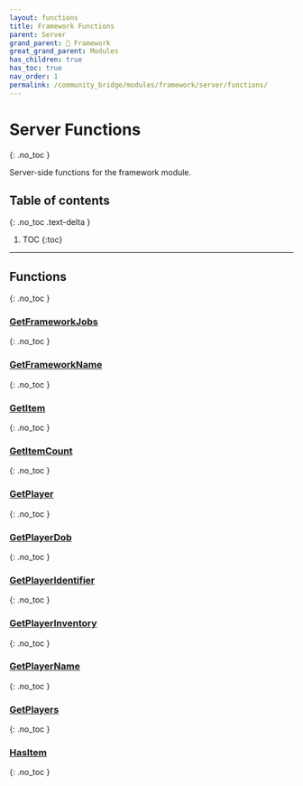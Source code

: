 ```yaml
---
layout: functions
title: Framework Functions
parent: Server
grand_parent: 🧩 Framework
great_grand_parent: Modules
has_children: true
has_toc: true
nav_order: 1
permalink: /community_bridge/modules/framework/server/functions/
---
```


# Server Functions
{: .no_toc }

Server-side functions for the framework module.

## Table of contents
{: .no_toc .text-delta }

1. TOC
{:toc}

---
## Functions
{: .no_toc }


### [GetFrameworkJobs](GetFrameworkJobs)
{: .no_toc }

### [GetFrameworkName](GetFrameworkName)
{: .no_toc }

### [GetItem](GetItem)
{: .no_toc }

### [GetItemCount](GetItemCount)
{: .no_toc }

### [GetPlayer](GetPlayer)
{: .no_toc }

### [GetPlayerDob](GetPlayerDob)
{: .no_toc }

### [GetPlayerIdentifier](GetPlayerIdentifier)
{: .no_toc }

### [GetPlayerInventory](GetPlayerInventory)
{: .no_toc }

### [GetPlayerName](GetPlayerName)
{: .no_toc }

### [GetPlayers](GetPlayers)
{: .no_toc }

### [HasItem](HasItem)
{: .no_toc }


